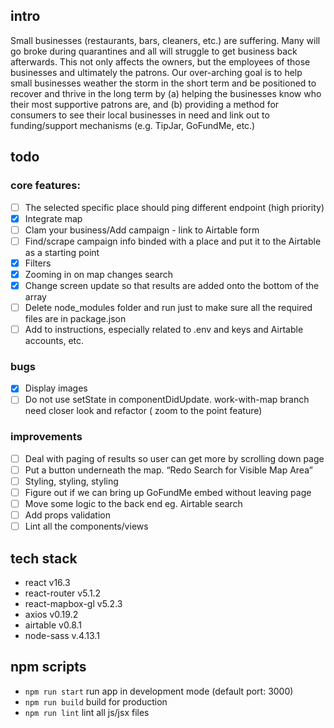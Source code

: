 ## intro

Small businesses (restaurants, bars, cleaners, etc.) are suffering. Many will go broke during quarantines and all will struggle to get business back afterwards. This not only affects the owners, but the employees of those businesses and ultimately the patrons. Our over-arching goal is to help small businesses weather the storm in the short term and be positioned to recover and thrive in the long term by (a) helping the businesses know who their most supportive patrons are, and (b) providing a method for consumers to see their local businesses in need and link out to funding/support mechanisms (e.g. TipJar, GoFundMe, etc.)

## todo

### core features:

- [ ] The selected specific place should ping different endpoint (high priority)
- [x] Integrate map
- [ ] Clam your business/Add campaign - link to Airtable form
- [ ] Find/scrape campaign info binded with a place and put it to the Airtable as a starting point
- [x] Filters
- [x] Zooming in on map changes search
- [x] Change screen update so that results are added onto the bottom of the array
- [ ] Delete node_modules folder and run just to make sure all the required files are in package.json
- [ ] Add to instructions, especially related to .env and keys and Airtable accounts, etc.

### bugs

- [x] Display images
- [ ] Do not use setState in componentDidUpdate. work-with-map branch need closer look and refactor ( zoom to the point feature)

### improvements

- [ ] Deal with paging of results so user can get more by scrolling down page
- [ ] Put a button underneath the map. “Redo Search for Visible Map Area”
- [ ] Styling, styling, styling
- [ ] Figure out if we can bring up GoFundMe embed without leaving page
- [ ] Move some logic to the back end eg. Airtable search
- [ ] Add props validation
- [ ] Lint all the components/views

## tech stack

- react v16.3
- react-router v5.1.2
- react-mapbox-gl v5.2.3
- axios v0.19.2
- airtable v0.8.1
- node-sass v.4.13.1

## npm scripts

- `npm run start` run app in development mode (default port: 3000)
- `npm run build` build for production
- `npm run lint` lint all js/jsx files
